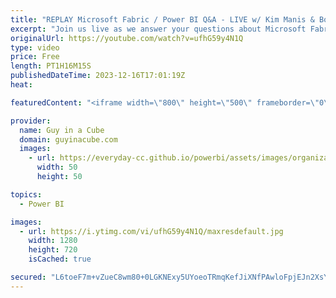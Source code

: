 ```yaml
---
title: "REPLAY Microsoft Fabric / Power BI Q&A - LIVE w/ Kim Manis & Bogdan Crivat (Dec 16, 2023)"
excerpt: "Join us live as we answer your questions about Microsoft Fabric (including Power BI) with special guests Kim Manis & Bogdan Crivat from the Fabric Product Team! Get your questions in the chat early as we don't get to all of them.  This is also the last stream of 2023. It's time to donate the money in"
originalUrl: https://youtube.com/watch?v=ufhG59y4N1Q
type: video
price: Free
length: PT1H16M15S
publishedDateTime: 2023-12-16T17:01:19Z
heat: 

featuredContent: "<iframe width=\"800\" height=\"500\" frameborder=\"0\" src=\"https://www.youtube.com/embed/ufhG59y4N1Q\" allow=\"accelerometer; autoplay; encrypted-media; gyroscope; picture-in-picture\" allowfullscreen></iframe>"

provider:
  name: Guy in a Cube
  domain: guyinacube.com
  images:
    - url: https://everyday-cc.github.io/powerbi/assets/images/organizations/guyinacube.com-50x50.jpg
      width: 50
      height: 50

topics:
  - Power BI

images:
  - url: https://i.ytimg.com/vi/ufhG59y4N1Q/maxresdefault.jpg
    width: 1280
    height: 720
    isCached: true

secured: "L6toeF7m+vZueC8wm80+0LGKNExy5UYoeoTRmqKefJiXNfPAwloFpjEJn2XsYuEIBM4z31Z9DrwYtL2N4Wh1aDYosajCQmegMncC/kItnLIT/QK5QrOuuQMvIwoZ7y832RBbjHTQqbHWvkW2Jy6Y5T6Wc1gwoFIbMXE1sUX9e93Eh2pp4whPZwI5KhI5kzKvDhPNVPaifERo+8BtpyzsSOR/KRRI00ZM+XJqOtcM0iDVIWxL2YG4KbVVA5vYDwhmikx+B7gfD5RRiG2rcoRHajYpPFVra459eU5db+ML0nUjPooHcVXK2ocPIYuFQd7NZFmCuZwRewOR7kfRMjTyHb1hlThkvcdfiQfscwNWh2ZuzcnuUOFIhuqf4UQXWotterJCa+2tmm6qva4ocIIpebA1sAGs91CLFTmQsa6YP1M=;GrreZkbx5NyxNUvM/zyURQ=="
---
```


